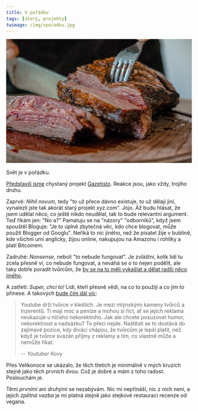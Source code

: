 ```yaml
---
title: V pořádku
tags: [úterý, projekty]
twimage: /img/vporadku.jpg
---
```


![cover](/img/vporadku.jpg)

Svět je v pořádku.

[Představili jsme](https://www.info.cz/nazory/predstavujeme-gazetisto-platformu-ktera-zpristupni-vydavani-placeneho-obsahu-kazdemu) chystaný projekt [Gazetisto](https://gazetisto.cz/). Reakce jsou, jako vždy, trojího druhu.

Zaprvé: _Nihil novum_, tedy "to už přece dávno existuje, to už dělají jiní, vynalezli jste tak akorát starý projekt xyz.com". Jojo. Až budu hlásat, že jsem udělal něco, co ještě nikdo neudělal, tak to bude relevantní argument. Teď říkám jen: "No a?" Pamatuju se na "názory" "odborníků", když jsem spouštěl Bloguje: "Je to úplně zbytečná věc, kdo chce blogovat, může použít Blogger od Googlu". Neříká to nic jiného, než že pisatel žije v bublině, kde všichni umí anglicky, žijou online, nakupujou na Amazonu i rohlíky a platí Bitcoinem.

Zadruhé: _Nonsense_, neboli "to nebude fungovat". Je zvláštní, kolik lidí tu zcela přesně ví, co nebude fungovat, a neváhá se o to nejen podělit, ale taky dobře poradit tvůrcům, že [by se na to měli vykašlat a dělat radši něco jiného](https://den1.cz/2021/02/21/uzitecny.html).

A zatřetí: _Super, chci to!_ Lidi, kteří přesně vědí, na co to použijí a co jim to přinese. A takových [bude čím dál víc](https://www.info.cz/podcasty/maxim-pavla-vondracka/karel-kovar-kovy):

> Youtube drží tvůrce v kleštích. Je mezi mlýnskými kameny tvůrců a inzerentů. Ti mají moc a peníze a mohou si říct, 
> ať se jejich reklama neukazuje u ničeho nekorektního. Jak ale chcete posuzovat humor, nekorektnost a nadsázku? To přeci nejde.
> Naštěstí se to dostává do zajímavé pozice, kdy diváci chápou, že tvůrcům je lepší platit, než když je tvůrce svázán příjmy
> z reklamy a tím, co vlastně může a nemůže říkat. 
>
> -- <cite>Youtuber Kovy</cite>

Přes Velikonoce se ukázalo, že těch třetích je minimálně v mých kruzích stejně jako těch prvních dvou. Což je dobré a mám z toho radost. Poslouchám je. 

Těmi _prvními_ ani _druhými_ se nezabývám. Nic mi nepřináší, nic z nich není, a jejich _zpětná vazba_ je mi platná stejně jako stejkové restauraci recenze od vegana.